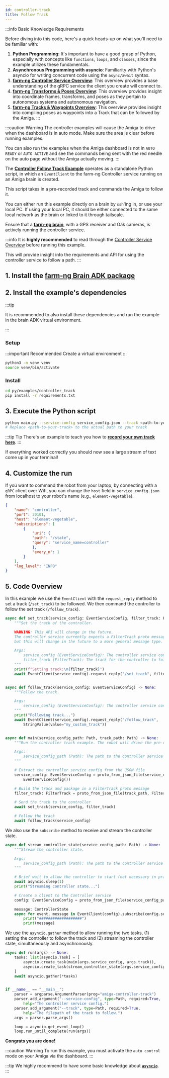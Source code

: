 ```yaml
---
id: controller-track
title: Follow Track
---
```


:::info Basic Knowledge Requirements

Before diving into this code, here's a quick heads-up on what you'll need to be familiar with:

1. **Python Programming**: It's important to have a good grasp of Python, especially with concepts
like `functions`, `loops`, and `classes`, since the example utilizes these fundamentals.
2. **Asynchronous Programming with asyncio**: Familiarity with Python's asyncio for writing concurrent
code using the `async/await` syntax.
3. **[farm-ng Controller Service Overview](/docs/concepts/controller_service/)**:
This overview provides a base understanding of the gRPC service the client you create will connect to.
4. [**farm-ng Transforms & Poses Overview**](/docs/concepts/transforms_and_poses/):
This overview provides insight into coordinate frames, transforms,
and poses as they pertain to autonomous systems and autonomous navigation.
5. [**farm-ng Tracks & Waypoints Overview**](/docs/concepts/controller_101/):
This overview provides insight into compiling poses as waypoints into a Track
that can be followed by the Amiga.
:::


:::caution Warning
The controller examples will cause the Amiga to drive when the dashboard is in auto mode.
Make sure the area is clear before running examples.

You can also run the examples when the Amiga dashboard is not in `AUTO READY` or `AUTO ACTIVE`
and see the commands being sent with the red needle on the auto page without the Amiga actually moving.
:::

The [**Controller Follow Track Example**](https://github.com/farm-ng/farm-ng-amiga/blob/main-v2/py/examples/controller_track/main.py)
operates as a standalone Python script,
in which an `EventClient` to the farm-ng Controller service running on an Amiga brain is created.

This script takes in a pre-recorded track and commands the Amiga to follow it.

You can either run this example directly on a brain by `ssh`'ing in, or use your local PC.
If using your local PC, it should be either connected to the same local network as the brain
or linked to it through tailscale.

Ensure that a [**farm-ng brain**](/docs/brain/), with a GPS receiver and Oak cameras,
is actively running the controller service.

:::info
It is **highly recommended** to read through the [Controller Service Overview](/docs/concepts/controller_service/)
before running this example.

This will provide insight into the requirements and API
for using the controller service to follow a path.
:::

## 1. Install the [farm-ng Brain ADK package](/docs/brain/brain-install)

## 2. Install the example's dependencies

:::tip

It is recommended to also install these dependencies and run the
example in the brain ADK virtual environment.

:::

### Setup

:::important Recommended
Create a virtual environment
:::

```bash
python3 -m venv venv
source venv/bin/activate
```

### Install

```bash
cd py/examples/controller_track
pip install -r requirements.txt
```

## 3. Execute the Python script

```bash
python main.py --service-config service_config.json --track <path-to-your-track>
# Replace <path-to-your-track> to the actual path to your track
```

:::tip Tip
There's an example to teach you how to [**record your own track here**](/docs/examples/record_track).
:::

If everything worked correctly you should now see a large stream
of text come up in your terminal!

## 4. Customize the run

If you want to command the robot from your laptop, by connecting with a `gRPC` client over Wifi,
you can change the `host` field in `service_config.json` from localhost to your robot's name
(e.g., `element-vegetable`).

```json
{
    "name": "controller",
    "port": 20101,
    "host": "element-vegetable",
    "subscriptions": [
        {
            "uri": {
            "path": "/state",
            "query": "service_name=controller"
            },
            "every_n": 1
        }
    ],
    "log_level": "INFO"
}
```

## 5. Code Overview

In this example we use the `EventClient` with the `request_reply` method to set a track
(`/set_track`) to be followed.
We then command the controller to follow the set track (`/follow_track`).

```python
async def set_track(service_config: EventServiceConfig, filter_track: FilterTrack) -> None:
    """Set the track of the controller.

    WARNING: This API will change in the future.
    The controller service currently expects a FilterTrack proto message,
    but this will change in the future to a more general message type.

    Args:
        service_config (EventServiceConfig): The controller service config.
        filter_track (FilterTrack): The track for the controller to follow.
    """
    print(f"Setting track:\n{filter_track}")
    await EventClient(service_config).request_reply("/set_track", filter_track)


async def follow_track(service_config: EventServiceConfig) -> None:
    """Follow the track.

    Args:
        service_config (EventServiceConfig): The controller service config.
    """
    print("Following track...")
    await EventClient(service_config).request_reply("/follow_track",
        StringValue(value="my_custom_track"))


async def main(service_config_path: Path, track_path: Path) -> None:
    """Run the controller track example. The robot will drive the pre-recorded track.

    Args:
        service_config_path (Path): The path to the controller service config.
    """

    # Extract the controller service config from the JSON file
    service_config: EventServiceConfig = proto_from_json_file(service_config_path,
        EventServiceConfig())

    # Build the track and package in a FilterTrack proto message
    filter_track: FilterTrack = proto_from_json_file(track_path, FilterTrack())

    # Send the track to the controller
    await set_track(service_config, filter_track)

    # Follow the track
    await follow_track(service_config)
```

We also use the `subscribe` method to receive and stream the controller state.

```python
async def stream_controller_state(service_config_path: Path) -> None:
    """Stream the controller state.

    Args:
        service_config_path (Path): The path to the controller service config.
    """

    # Brief wait to allow the controller to start (not necessary in practice)
    await asyncio.sleep(1)
    print("Streaming controller state...")

    # Create a client to the Controller service
    config: EventServiceConfig = proto_from_json_file(service_config_path, EventServiceConfig())

    message: ControllerState
    async for event, message in EventClient(config).subscribe(config.subscriptions[0], decode=True):
        print("###################")
        print(message)
```

We use the `asyncio.gather` method to allow running the two tasks,
(1) setting the controller to follow the track and (2) streaming the controller state,
simultaneously and asynchronously.

```python
async def run(args) -> None:
    tasks: list[asyncio.Task] = [
        asyncio.create_task(main(args.service_config, args.track)),
        asyncio.create_task(stream_controller_state(args.service_config)),
    ]
    await asyncio.gather(*tasks)


if __name__ == "__main__":
    parser = argparse.ArgumentParser(prog="amiga-controller-track")
    parser.add_argument("--service-config", type=Path, required=True,
        help="The controller service config.")
    parser.add_argument("--track", type=Path, required=True,
        help="The filepath of the track to follow.")
    args = parser.parse_args()

    loop = asyncio.get_event_loop()
    loop.run_until_complete(run(args))
```

**Congrats you are done!**

:::caution Warning
To run this example, you must activate the `auto control` mode on your Amiga via the dashboard.
:::

:::tip
We highly recommend to have some basic knowledge about
[**`asyncio`**](https://docs.python.org/3/library/asyncio.html).
:::
